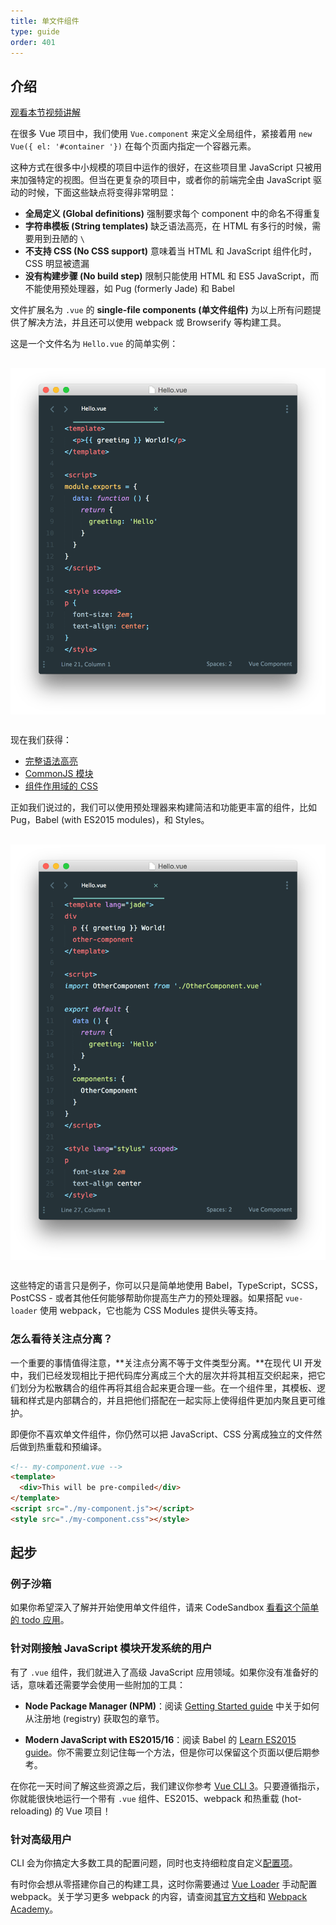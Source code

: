 ```yaml
---
title: 单文件组件
type: guide
order: 401
---
```


## 介绍

<div class="vueschool" style=""><a href="https://learning.dcloud.io/#/?vid=14" target="_blank" rel="sponsored noopener" title="Vue.js教程-单文件组件">观看本节视频讲解</a></div>

在很多 Vue 项目中，我们使用 `Vue.component` 来定义全局组件，紧接着用 `new Vue({ el: '#container '})` 在每个页面内指定一个容器元素。

这种方式在很多中小规模的项目中运作的很好，在这些项目里 JavaScript 只被用来加强特定的视图。但当在更复杂的项目中，或者你的前端完全由 JavaScript 驱动的时候，下面这些缺点将变得非常明显：

- **全局定义 (Global definitions)** 强制要求每个 component 中的命名不得重复
- **字符串模板 (String templates)** 缺乏语法高亮，在 HTML 有多行的时候，需要用到丑陋的 `\`
- **不支持 CSS (No CSS support)** 意味着当 HTML 和 JavaScript 组件化时，CSS 明显被遗漏
- **没有构建步骤 (No build step)** 限制只能使用 HTML 和 ES5 JavaScript，而不能使用预处理器，如 Pug (formerly Jade) 和 Babel

文件扩展名为 `.vue` 的 **single-file components (单文件组件)** 为以上所有问题提供了解决方法，并且还可以使用 webpack 或 Browserify 等构建工具。

这是一个文件名为 `Hello.vue` 的简单实例：

<a href="https://codesandbox.io/s/github/vuejs/vuejs.org/tree/master/src/v2/examples/vue-20-single-file-components" target="_blank" rel="noopener noreferrer"><img src="/images/vue-component.png" alt="单文件组件的示例 (点击查看文本版的代码" style="display: block; margin: 30px auto;"></a>

现在我们获得：

- [完整语法高亮](https://github.com/vuejs/awesome-vue#source-code-editing)
- [CommonJS 模块](https://webpack.js.org/concepts/modules/#what-is-a-webpack-module)
- [组件作用域的 CSS](https://vue-loader.vuejs.org/zh-cn/features/scoped-css.html)

正如我们说过的，我们可以使用预处理器来构建简洁和功能更丰富的组件，比如 Pug，Babel (with ES2015 modules)，和 Styles。

<a href="https://gist.github.com/chrisvfritz/1c9f2daea9bc078dcb47e9a82e5f7587" target="_blank" rel="noopener noreferrer"><img src="/images/vue-component-with-preprocessors.png" alt="带预处理器的单文件组件的示例 (点击查看文本版的代码)" style="display: block; margin: 30px auto;"></a>

这些特定的语言只是例子，你可以只是简单地使用 Babel，TypeScript，SCSS，PostCSS - 或者其他任何能够帮助你提高生产力的预处理器。如果搭配 `vue-loader` 使用 webpack，它也能为 CSS Modules 提供头等支持。

### 怎么看待关注点分离？

一个重要的事情值得注意，**关注点分离不等于文件类型分离。**在现代 UI 开发中，我们已经发现相比于把代码库分离成三个大的层次并将其相互交织起来，把它们划分为松散耦合的组件再将其组合起来更合理一些。在一个组件里，其模板、逻辑和样式是内部耦合的，并且把他们搭配在一起实际上使得组件更加内聚且更可维护。

即便你不喜欢单文件组件，你仍然可以把 JavaScript、CSS 分离成独立的文件然后做到热重载和预编译。

``` html
<!-- my-component.vue -->
<template>
  <div>This will be pre-compiled</div>
</template>
<script src="./my-component.js"></script>
<style src="./my-component.css"></style>
```

## 起步

### 例子沙箱

如果你希望深入了解并开始使用单文件组件，请来 CodeSandbox [看看这个简单的 todo 应用](https://codesandbox.io/s/o29j95wx9)。

### 针对刚接触 JavaScript 模块开发系统的用户

有了 `.vue` 组件，我们就进入了高级 JavaScript 应用领域。如果你没有准备好的话，意味着还需要学会使用一些附加的工具：

- **Node Package Manager (NPM)**：阅读 [Getting Started guide](https://docs.npmjs.com/packages-and-modules/getting-packages-from-the-registry) 中关于如何从注册地 (registry) 获取包的章节。

- **Modern JavaScript with ES2015/16**：阅读 Babel 的 [Learn ES2015 guide](https://babeljs.io/docs/learn-es2015/)。你不需要立刻记住每一个方法，但是你可以保留这个页面以便后期参考。

在你花一天时间了解这些资源之后，我们建议你参考 [Vue CLI 3](https://cli.vuejs.org/zh/)。只要遵循指示，你就能很快地运行一个带有 `.vue` 组件、ES2015、webpack 和热重载 (hot-reloading) 的 Vue 项目！

### 针对高级用户

CLI 会为你搞定大多数工具的配置问题，同时也支持细粒度自定义[配置项](https://cli.vuejs.org/zh/config/)。

有时你会想从零搭建你自己的构建工具，这时你需要通过 [Vue Loader](https://vue-loader.vuejs.org/zh/) 手动配置 webpack。关于学习更多 webpack 的内容，请查阅[其官方文档](https://webpack.js.org/configuration/)和 [Webpack Academy](https://webpack.academy/p/the-core-concepts)。
